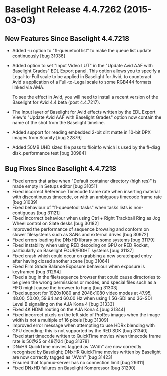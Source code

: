 # Baselight Release 4.4.7262 (2015-03-03)



## New Features Since Baselight 4.4.7218

* Added -u option to "fl-queuetool list" to make the queue list update continuously \[bug 31036]
*   Added option to set "Input Video LUT" in the "Update Avid AAF with Baselight Grades" EDL Export panel. This option allows you to specify a Legal-to-Full scale to be applied in Baselight for Avid, to counteract Avid's application of a Full-to-Legal scale to some RGB444 formats linked via AMA.

    To see the effect in Avid, you will need to install a recent version of the Baselight for Avid 4.4 beta (post 4.4.7217).
* The Input layer of Baselight for Avid effects written by the EDL Export View's "Update Avid AAF with Baselight Grades" option now contain the name of the shot from the Baselight timeline.
* Added support for reading embedded 2-bit dirt matte in 10-bit DPX images from Scanity \[bug 22879]
* Added 50MB UHD sized file pass to flioinfo which is used by the fl-diag disk\_performance test \[bug 30984]

## Bug Fixes Since Baselight 4.4.7218

* Fixed errors that arise when "Default container directory (high res)" is made empty in Setups editor \[bug 31051]
* Fixed incorrect Reference Timecode frame rate when inserting material with discontinuous timecode, or with an ambiguous timecode frame rate \[bug 31039]
* Fixed behaviour of "fl-queuetool tasks" when tasks lists is non-contiguous \[bug 31121]
* Fixed incorrect behaviour when using Ctrl + Right Trackball Ring as Jog Wheel control on Slate desks \[bug 30182]
* Improved the performance of sequence browsing and conform on slower filesystems such as SANs and external drives \[bug 30972]
* Fixed errors loading the DNxHD library on some systems \[bug 31179]
* Fixed instability when using RED decoding on GPU or RED Rocket, particularly on Baselight FOUR/EIGHT systems \[bug 31137]
* Fixed crash which could occur on grabbing a new scratchpad entry after having closed another scene \[bug 31064]
* Fixed Film Grade Balance Exposure behaviour when exposure is keyframed \[bug 31294]
* Fixed a bug in the file/sequence browser that could cause directories to be given the wrong permissions or modes, and special files such as a FIFO might cause the browser to hang \[bug 31303]
* Fixed support for 1920x1080 and 2048x1080 video modes at 47.95, 48.00, 50.00, 59.94 and 60.00 Hz when using 1.5G-SDI and 3G-SDI Level B signalling on the AJA Kona 4 \[bug 31333]
* Fixed 4K HDMI routing on the AJA Kona 4 \[bug 31344]
* Fixed incorrect pixels on the left side of ProRes images when the image width is not a multiple of 16 pixels \[bug 31309]
* Improved error message when attempting to use HDRx blending with GPU decoding; this is not supported by the RED SDK \[bug 31340]
* Fixed start timecode written to QuickTime movies when timecode frame rate is 50@25 or 48@24 \[bug 31378]
* DNxHR QuickTime movies tagged as "AVdh" are now correctly recognised by Baselight; DNxHR QuickTime movies written by Baselight are now correctly tagged as "AVdh" \[bug 31423]
* Ensured that tcpmux-server has no connection limit \[bug 29311]
* Fixed DNxHD failures on Baselight Kompressor \[bug 31290]
